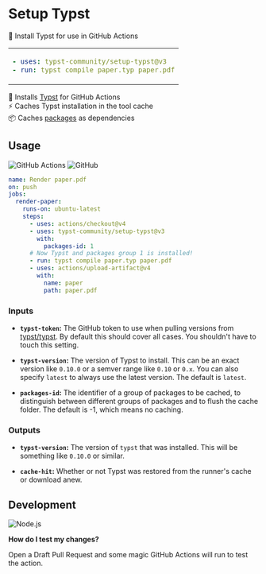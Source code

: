 # Setup Typst

📑 Install Typst for use in GitHub Actions

<table align=center><td>

```yml
- uses: typst-community/setup-typst@v3
- run: typst compile paper.typ paper.pdf
```

</table>

📝 Installs [Typst] for GitHub Actions \
⚡ Caches Typst installation in the tool cache \
📦 Caches [packages](https://github.com/typst/packages) as dependencies

## Usage

![GitHub Actions](https://img.shields.io/static/v1?style=for-the-badge&message=GitHub+Actions&color=2088FF&logo=GitHub+Actions&logoColor=FFFFFF&label=)
![GitHub](https://img.shields.io/static/v1?style=for-the-badge&message=GitHub&color=181717&logo=GitHub&logoColor=FFFFFF&label=)

```yml
name: Render paper.pdf
on: push
jobs:
  render-paper:
    runs-on: ubuntu-latest
    steps:
      - uses: actions/checkout@v4
      - uses: typst-community/setup-typst@v3
        with:
          packages-id: 1
      # Now Typst and packages group 1 is installed!
      - run: typst compile paper.typ paper.pdf
      - uses: actions/upload-artifact@v4
        with:
          name: paper
          path: paper.pdf
```

### Inputs

- **`typst-token`:** The GitHub token to use when pulling
  versions from [typst/typst]. By default this should cover all
  cases. You shouldn't have to touch this setting.

- **`typst-version`:** The version of Typst to install. This can
  be an exact version like `0.10.0` or a semver range like
  `0.10` or `0.x`. You can also specify `latest` to always use
  the latest version. The default is `latest`.

- **`packages-id`:** The identifier of a group of packages to be
  cached, to distinguish between different groups of packages
  and to flush the cache folder. The default is -1, which means
  no caching.

### Outputs

- **`typst-version`:** The version of `typst` that was
  installed. This will be something like `0.10.0` or similar.

- **`cache-hit`:** Whether or not Typst was restored from the
  runner's cache or download anew.

## Development

![Node.js](https://img.shields.io/static/v1?style=for-the-badge&message=Node.js&color=339933&logo=Node.js&logoColor=FFFFFF&label=)

**How do I test my changes?**

Open a Draft Pull Request and some magic GitHub Actions will run
to test the action.

[typst]: https://typst.app/
[typst/typst]: https://github.com/typst/typst
